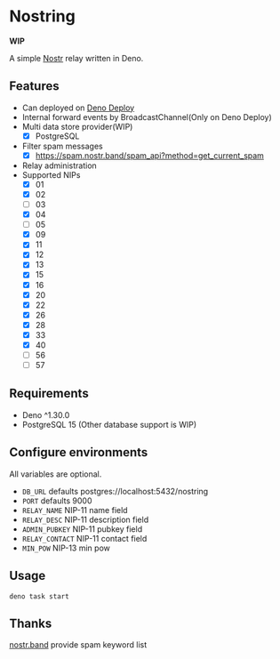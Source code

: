 # Nostring

**WIP**

A simple [Nostr](https://github.com/nostr-protocol/nostr) relay written in Deno.

## Features

- Can deployed on [Deno Deploy](https://deno.com/deploy)
- Internal forward events by BroadcastChannel(Only on Deno Deploy)
- Multi data store provider(WIP)
  - [x] PostgreSQL
- Filter spam messages
  - [x] https://spam.nostr.band/spam_api?method=get_current_spam
- Relay administration
- Supported NIPs
  - [x] 01
  - [x] 02
  - [ ] 03
  - [x] 04
  - [ ] 05
  - [x] 09
  - [x] 11
  - [x] 12
  - [x] 13
  - [x] 15
  - [x] 16
  - [x] 20
  - [x] 22
  - [x] 26
  - [x] 28
  - [x] 33
  - [x] 40
  - [ ] 56
  - [ ] 57

## Requirements

- Deno ^1.30.0
- PostgreSQL 15 (Other database support is WIP)

## Configure environments

All variables are optional.

- `DB_URL` defaults postgres://localhost:5432/nostring
- `PORT` defaults 9000
- `RELAY_NAME` NIP-11 name field
- `RELAY_DESC` NIP-11 description field
- `ADMIN_PUBKEY` NIP-11 pubkey field
- `RELAY_CONTACT` NIP-11 contact field
- `MIN_POW` NIP-13 min pow

## Usage

```
deno task start
```

## Thanks

[nostr.band](https://nostr.band/) provide spam keyword list
